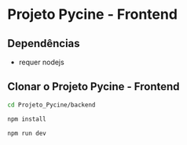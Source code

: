 # Projeto Pycine - Frontend
## Dependências
- requer nodejs

## Clonar o Projeto Pycine - Frontend

```bash
cd Projeto_Pycine/backend

npm install

npm run dev

```

